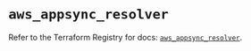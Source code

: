 # `aws_appsync_resolver`

Refer to the Terraform Registry for docs: [`aws_appsync_resolver`](https://registry.terraform.io/providers/hashicorp/aws/5.97.0/docs/resources/appsync_resolver).

